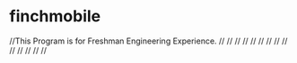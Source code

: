 finchmobile
===========
//This Program is for Freshman Engineering Experience.
//
//
//
//
//
//
//
//
//
//
//
//
//
//
